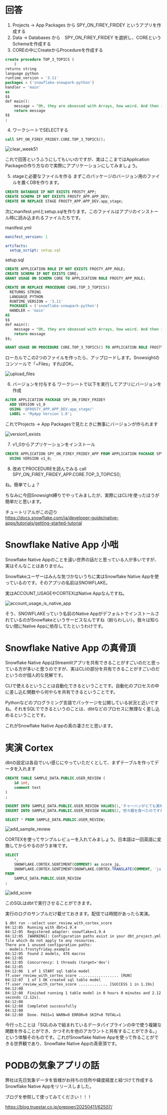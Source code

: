 # 回答

1. Projects -> App Packages から SPY_ON_FIREY_FRIDEY というアプリを作成する
2. Data -> Databases から　SPY_ON_FIREY_FRIDEY を選択し、COREというSchemaを作成する
3. COREの中にCreateからProcedureを作成する

```sql
create procedure TOP_3_TOPICS (
    )
returns string
language python
runtime_version = '3.11'
packages = ('snowflake-snowpark-python')
handler = 'main'
as 
$$
def main():
    message = "Oh, they are obsessed with Arrays, how weird. And then it's all about Graphs and Dynamic Programming. How pathetic!"
    return message
$$
;
```

4. ワークシートでSELECTする
```sql
call SPY_ON_FIREY_FRIDEY.CORE.TOP_3_TOPICS();
```
![clear_week51](img/clear_week51.png)

これで回答というふうにしてもいいのですが、実はここまではApplication Packageの作り方なので実際にアプリケーションにしてみましょう。

5. stageと必要なファイルを作る
まずこのパッケージのバージョン用のファイルを置くDBを作ります。

```sql
CREATE DATABASE IF NOT EXISTS FROSTY_APP;
CREATE SCHEMA IF NOT EXISTS FROSTY_APP.APP_DEV;
CREATE OR REPLACE STAGE FROSTY_APP.APP_DEV.app_stage;
```

次にmanifest.ymlとsetup.sqlを作ります。このファイルはアプリのインストール時に読み込まれるファイルたちです。

manifest.yml
```yaml
manifest_version: 1

artifacts:
  setup_script: setup.sql
```

setup.sql
```sql
CREATE APPLICATION ROLE IF NOT EXISTS FROSTY_APP_ROLE;
CREATE SCHEMA IF NOT EXISTS CORE;
GRANT USAGE ON SCHEMA CORE TO APPLICATION ROLE FROSTY_APP_ROLE;

CREATE OR REPLACE PROCEDURE CORE.TOP_3_TOPICS()
  RETURNS STRING
  LANGUAGE PYTHON
  RUNTIME_VERSION = '3.11'
  PACKAGES = ('snowflake-snowpark-python')
  HANDLER = 'main'
AS
$$
def main():
    message = "Oh, they are obsessed with Arrays, how weird. And then it's all about Graphs and Dynamic Programming. How pathetic!"
    return message
$$;

GRANT USAGE ON PROCEDURE CORE.TOP_3_TOPICS() TO APPLICATION ROLE FROSTY_APP_ROLE;
```

ローカルでこの2つのファイルを作ったら、アップロードします。Snowsightのコンソールで「+Files」すればOK。

![upload_files](img/upload_files.png)

6. バージョンを付与する
ワークシートで以下を実行してアプリにバージョンを作成
```sql
ALTER APPLICATION PACKAGE SPY_ON_FIREY_FRIDEY
  ADD VERSION v1_0
  USING '@FROSTY_APP.APP_DEV.app_stage/'
  LABEL = 'MyApp Version 1.0';
```

これでProjects -> App Packagesで見たときに無事にバージョンが作られます

![version1_exists](img/version1_exists.png)

7. v1_0からアプリケーションをインストール
```sql
CREATE APPLICATION SPY_ON_FIREY_FRIDEY_APP FROM APPLICATION PACKAGE SPY_ON_FIREY_FRIDEY
  USING VERSION v1_0;
```

8. 改めてPROCEDUREを読んでみる
call SPY_ON_FIREY_FRIDEY_APP.CORE.TOP_3_TOPICS();


ね。簡単でしょ？

ちなみに今回Snowsight縛りでやってみましたが、実際にはCLIを使ったほうが簡単だと思います。

チュートリアルがこの辺り  
https://docs.snowflake.com/ja/developer-guide/native-apps/tutorials/getting-started-tutorial

# Snowflake Native App 小咄

Snowflake Native Appのことを遠い世界の話だと思っている人が多いですが、実はそんなことはありません。

Snowflakeユーザーはみんな気づかないうちに実はSnowflake Native Appを使っているのです。そのアプリの名前はSNOWFLAKE。

実はACCOUNT_USAGEやCORTEXはNative Appなんですね。

![account_usage_is_native_app](img/account_usage_is_native_app.png)

そう、SNOWFLAKEっていう名前のNative AppがデフォルトでインストールされているのがSnowflakeというサービスなんですね（紛らわしい）。我々は知らない間にNative Appに依存してたというわけです。

# Snowflake Native App の真骨頂
Snowflake Native AppはStreamlitアプリを共有できることがすごいのだと思っている方が多いと思うのですが、実はCLIの部分を共有できることがすごいのだというのが個人的な見解です。

CLIで使えるということは自動化できるということです。自動化のプロセスの中に差し込む関数やら何やらを共有できるということです。

Pythonなどのプログラミング言語でパッケージを公開している状況と近いですね。それをSQLでできるというのことは、dbtなどのプロセスに無理なく差し込めるということです。

これがSnowflake Native Appの真の凄さだと思います。

# 実演 Cortex
dbtの設定は各自でいい感じにやっていただくとして、まずテーブルを作ってデータを入れます

```sql
CREATE TABLE SAMPLE_DATA.PUBLIC.USER_REVIEW (
    id int,
    comment text
)
;

INSERT INTO SAMPLE_DATA.PUBLIC.USER_REVIEW VALUES(1,'チャーハンがとても美味しかったです。最高！');
INSERT INTO SAMPLE_DATA.PUBLIC.USER_REVIEW VALUES(2,'担々麺を食べたのですがイマイチでした。かなC');

SELECT * FROM SAMPLE_DATA.PUBLIC.USER_REVIEW;

```

![add_sample_review](img/add_sample_review.png)

CORTEXを使ってサンプルレビューを入れてみましょう。日本語は一回英語に変換してからやるのがうま味です。
```sql
SELECT
    *,
    SNOWFLAKE.CORTEX.SENTIMENT(COMMENT) as score_jp,
    SNOWFLAKE.CORTEX.SENTIMENT(SNOWFLAKE.CORTEX.TRANSLATE(COMMENT, 'ja', 'en')) as score_en
FROM
    SAMPLE_DATA.PUBLIC.USER_REVIEW
;
```

![add_score](img/add_score.png)

このSQLはdbtで実行させることができます。

実行のログのサンプルだけ載せておきます。配信では時間があったら実演。
```
$ dbt run --select user_review_with_cortex_score
04:12:05  Running with dbt=1.9.4
04:12:05  Registered adapter: snowflake=1.9.4
04:12:05  [WARNING]: Configuration paths exist in your dbt_project.yml file which do not apply to any resources.
There are 1 unused configuration paths:
- models.frostyfriday.example
04:12:05  Found 2 models, 476 macros
04:12:05
04:12:05  Concurrency: 1 threads (target='dev')
04:12:05
04:12:06  1 of 1 START sql table model ff.user_review_with_cortex_score .................. [RUN]
04:12:07  1 of 1 OK created sql table model ff.user_review_with_cortex_score ............. [SUCCESS 1 in 1.19s]
04:12:08
04:12:08  Finished running 1 table model in 0 hours 0 minutes and 2.12 seconds (2.12s).
04:12:08
04:12:08  Completed successfully
04:12:08
04:12:08  Done. PASS=1 WARN=0 ERROR=0 SKIP=0 TOTAL=1
```

今行ったことは「SQLのみで組まれているデータパイプラインの中で使う複雑な関数を作ることができ、かつそれを他のアカウントと共有することができる。」という体験そのものです。これがSnowflake Native Appを使って作ることができる世界観であり、Snowflake Native Appの真骨頂です。

# PODBの気象アプリの話
弊社は先日気象データを皆様がお持ちの住所や緯度経度と紐づけて作成するSnowflake Native Appをリリースしました。

ブログを参照して使ってみてください！！！

https://blog.truestar.co.jp/prepper/20250411/62507/

